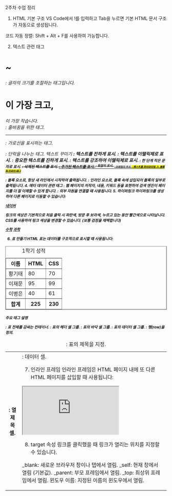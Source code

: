 2주차 수업 정리
1. HTML 기본 구조
VS Code에서 !를 입력하고 Tab을 누르면 기본 HTML 문서 구조가 자동으로 생성됩니다.

<!DOCTYPE html>
<html lang="en">
<head>
    <meta charset="UTF-8">
    <meta name="viewport" content="width=device-width, initial-scale=1.0">
    <title>Document</title>
</head>
<body>    
</body>
</html>

코드 자동 정렬: Shift + Alt + F를 사용하여 가능합니다.

2. 텍스트 관련 태그
<h1> ~ <h6>: 글자의 크기를 조절하는 태그입니다. <h1>이 가장 크고, <h6>이 가장 작습니다.
<br>: 줄바꿈을 위한 태그.
<hr>: 가로선을 표시하는 태그.
<p>: 단락을 나누는 태그.
텍스트 꾸미기
<b>: 텍스트를 진하게 표시.
<i>: 텍스트를 이탤릭체로 표시.
<strong>: 중요한 텍스트를 진하게 표시.
<em>: 텍스트를 강조하여 이탤릭체로 표시.
<small>: 한 단계 작은 문자로 표시.
<del>: 삭제된 텍스트를 표시.
<ins>: 추가된 텍스트를 표시.
<sup>: 윗첨자 표시.
<sub>: 아래첨자 표시.
<mark>: 텍스트를 하이라이팅.
3. 블록 및 인라인 태그
<div>: 블록 요소로, 항상 새 라인에서 시작하여 출력됩니다.
<span>: 인라인 요소로, 블록 속에 삽입되어 블록의 일부로 출력됩니다.
4. 메타 데이터 관련 태그
<meta>: 웹 페이지의 저작자, 내용, 키워드 등을 표현하여 검색 엔진이 페이지를 더 잘 이해할 수 있게 합니다.
<link>: 외부 자원을 연결할 때 사용됩니다.
5. 하이퍼링크
하이퍼링크를 생성하여 다른 페이지로 이동할 수 있습니다:

<a href="http://www.naver.com">네이버</a>

링크의 색상은 기본적으로 처음 클릭 시 파란색, 방문 후 보라색, 누르고 있는 동안 빨간색으로 나타납니다. CSS를 사용하여 링크 색상을 변경할 수 있습니다. (보통 검정을 채택합니다)
<head>
    <base href="http://www.mysite.com/">
</head>
<body>
    <a href="score/math.html">수학</a>
    <a href="score/science.html">과학</a>
</body>



6. 표 만들기
HTML 표는 데이터를 구조적으로 표시할 때 사용됩니다:

<table border="1">
    <caption>1학기 성적</caption>
    <thead>
        <tr><th>이름</th><th>HTML</th><th>CSS</th></tr>
    </thead>
    <tfoot>
        <tr><th>합계</th><th>225</th><th>230</th></tr>
    </tfoot>
    <tbody>
        <tr><td>황기태</td><td>80</td><td>70</td></tr>
        <tr><td>이재문</td><td>95</td><td>99</td></tr>
        <tr><td>이병은</td><td>40</td><td>61</td></tr>
    </tbody>
</table>


주요 태그 설명
<table>: 표 전체를 감싸는 컨테이너.
<caption>: 표의 제목을 지정.
<thead>: 표의 헤더 셀 그룹.
<tfoot>: 표의 바닥 셀 그룹.
<tbody>: 표의 데이터 셀 그룹.
<tr>: 행(row)을 정의.
<th>: 열 제목 셀.
<td>: 데이터 셀.

    
7. 인라인 프레임
인라인 프레임은 HTML 페이지 내에 또 다른 HTML 페이지를 삽입할 때 사용됩니다:
<iframe src="iframe1.html"></iframe>

    
8. target 속성
링크를 클릭했을 때 링크가 열리는 위치를 지정할 수 있습니다.

_blank: 새로운 브라우저 창이나 탭에서 열림.
_self: 현재 창에서 열림 (기본값).
_parent: 부모 프레임에서 열림.
_top: 최상위 프레임에서 열림.
윈도우 이름: 지정된 이름의 윈도우에서 열림.







